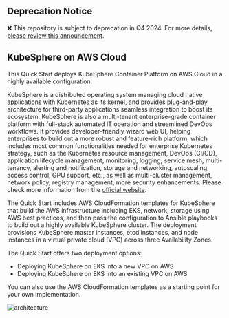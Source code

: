 ## Deprecation Notice

:x: This repository is subject to deprecation in Q4 2024. For more details, [please review this announcement](https://github.com/aws-ia/.announcements/issues/1). 


## KubeSphere on AWS Cloud

This Quick Start deploys KubeSphere Container Platform on AWS Cloud in a highly available configuration.

KubeSphere is a distributed operating system managing cloud native applications with Kubernetes as its kernel, and provides plug-and-play architecture for third-party applications seamless integration to boost its ecosystem. KubeSphere is also a multi-tenant enterprise-grade container platform with full-stack automated IT operation and streamlined DevOps workflows. It provides developer-friendly wizard web UI, helping enterprises to build out a more robust and feature-rich platform, which includes most common functionalities needed for enterprise Kubernetes strategy, such as the Kubernetes resource management, DevOps (CI/CD), application lifecycle management, monitoring, logging, service mesh, multi-tenancy, alerting and notification, storage and networking, autoscaling, access control, GPU support, etc., as well as multi-cluster management, network policy, registry management, more security enhancements. Please check more information from the [official website](https://kubesphere.io).

The Quick Start includes AWS CloudFormation templates for KubeSphere that build the AWS infrastructure including EKS, network, storage using AWS best practices, and then pass the configuration to Ansible playbooks to build out a highly available KubeSphere cluster. The deployment provisions KubeSphere master instances, etcd instances, and node instances in a virtual private cloud (VPC) across three Availability Zones.

The Quick Start offers two deployment options:

- Deploying KubeSphere on EKS into a new VPC on AWS
- Deploying KubeSphere on EKS into an existing VPC on AWS

You can also use the AWS CloudFormation templates as a starting point for your own implementation.

![architecture](https://github.com/kubesphere/community/blob/master/sig-cloud-providers/aws/images/architecture.png)
